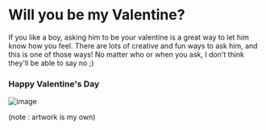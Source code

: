 # Will you be my Valentine?
If you like a boy, asking him to be your valentine is a great way to let him know how you feel. There are lots of creative and fun ways to ask him, and this is one of those ways! No matter who or when you ask, I don't think they'll be able to say no ;)
### Happy Valentine's Day
![image](https://user-images.githubusercontent.com/104410750/214224557-1a793508-735f-4d6e-8258-ec03799e2338.png)

(note : artwork is my own)
